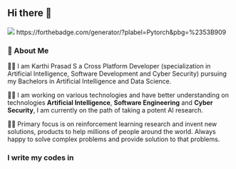 ## Hi there 👋

<h4 align='center'></h4> 



<img src="https://cdn.jsdelivr.net/gh/devicons/devicon/icons/flask/flask-original-wordmark.svg" />
https://forthebadge.com/generator/?plabel=Pytorch&pbg=%2353B909




###  :telescope:   About Me 
:man_student:  I am Karthi Prasad S a Cross Platform Developer (specialization in Artificial Intelligence, Software Development and Cyber Security) pursuing my Bachelors in Artificial Intelligence and Data Science.

:technologist: I am working on various technologies and have better understanding on technologies **Artificial Intelligence**, **Software Engineering** and **Cyber Security**, I am currently on the path of taking a potent AI research. 

:man_scientist: Primary focus is on reinforcement learning research and invent new solutions, products to help millions of people around the world. Always happy to solve complex problems and provide solution to that problems.

### I write my codes in

<div align='center'>

</div>


